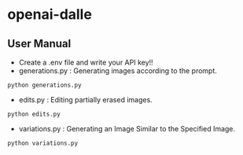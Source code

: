 # openai-dalle
## User Manual
- Create a .env file and write your API key!!
- generations.py : Generating images according to the prompt.
~~~
python generations.py
~~~
- edits.py : Editing partially erased images.
~~~
python edits.py
~~~
- variations.py : Generating an Image Similar to the Specified Image.
~~~
python variations.py
~~~
